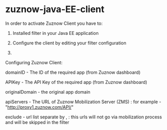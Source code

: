 zuznow-java-EE-client
=================

In order to activate Zuznow Client you have to:

1. Installed filter in your Java EE application

2. Configure the client by editing your filter configuration
3. 

Configuring Zuznow Client:

domainID - The ID of the required app (from Zuznow dashboard)

APIKey - The API Key of the required app (from Zuznow dashboard)

originalDomain - the original app domain

apiServers - The URL of Zuznow Mobilization Server (ZMS)
	: for example - "http://proxy1.zuznow.com/API/"
	
exclude - url list separate by , 
	: this urls will not go via mobilization process and will be skipped in the filter 
